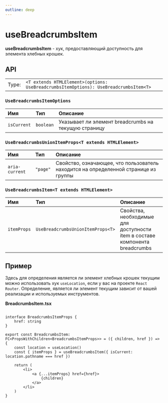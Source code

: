 ```yaml
---
outline: deep
---
```


# useBreadcrumbsItem

**useBreadcrumbsItem** - хук, предоставляющий доступность для элемента хлебных крошек.

## API

|       |                                                                                      |
| ----: |:-------------------------------------------------------------------------------------|
| Type: | `<T extends HTMLElement>(options: UseBreadcrumbsItemOptions): UseBreadcrumbsItem<T>` |

### `UseBreadcrumbsItemOptions`

| Имя               | Тип      | Описание    |
|:-------------------|:-----------|:-----------|
| `isCurrent`  | `boolean`   | Указывает ли элемент breadcrumbs на текущую страницу  | 

### `UseBreadcrumbsUnionItemProps<T extends HTMLElement>`

| Имя               | Тип      | Описание    |
|:-------------------|:-----------|:-----------|
| `aria-current`  | `"page"`   | Свойство, означающее, что пользователь находится на определенной странице из группы  | 

### `UseBreadcrumbsItem<T extends HTMLElement>`

| Имя               | Тип      | Описание    |
|:-------------------|:-----------|:-----------|
| `itemProps`  | `UseBreadcrumbsUnionItemProps<T>`   | Свойства, необходимые для доступности item в составе компонента breadcrumbs  | 


## Пример

Здесь для определения является ли элемент хлебных крошек текущим можно использовать хук `useLocation`, если у вас на проекте `React Router`. Определение, является ли элемент текущим зависит от вашей реализации и используемых инструментов.

**BreadcrumbsItem.tsx**

```tsx

interface BreadcrumbsItemProps {
	href: string
}

export const BreadcrumbsItem: FC<PropsWithChildren<BreadcrumbsItemProps>> = ({ children, href }) => {
	const location = useLocation()
	const { itemProps } = useBreadcrumbsItem({ isCurrent: location.pathname === href })

	return (
        <li>
            <a {...itemProps} href={href}>
                {children}
            </a>
        </li>
	)
}
```
